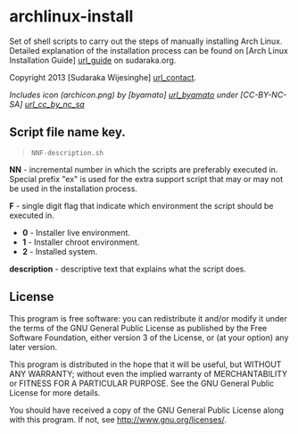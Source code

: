 archlinux-install
=================

Set of shell scripts to carry out the steps of manually installing Arch Linux.
Detailed explanation of the installation process can be found on [Arch Linux
Installation Guide] [url_guide] on sudaraka.org.

Copyright 2013 [Sudaraka Wijesinghe] [url_contact].

_Includes icon (archicon.png) by [byamato] [url_byamato] under
[CC-BY-NC-SA] [url_cc_by_nc_sa]_


Script file name key.
---------------------

> `NNF-description.sh`

**NN** - incremental number in which the scripts are preferably executed in.
Special prefix "ex" is used for the extra support script that may or may not be
used in the installation process.

**F** - single digit flag that indicate which environment the script should be
executed in.

* **0** - Installer live environment.
* **1** - Installer chroot environment.
* **2** - Installed system.

**description** - descriptive text that explains what the script does.


License
-------

This program is free software: you can redistribute it and/or modify
it under the terms of the GNU General Public License as published by
the Free Software Foundation, either version 3 of the License, or
(at your option) any later version.

This program is distributed in the hope that it will be useful,
but WITHOUT ANY WARRANTY; without even the implied warranty of
MERCHANTABILITY or FITNESS FOR A PARTICULAR PURPOSE.  See the
GNU General Public License for more details.

You should have received a copy of the GNU General Public License
along with this program.  If not, see <http://www.gnu.org/licenses/>.

  [url_contact]: http://sudaraka.org/contact/
  [url_guide]: http://sudaraka.org/note-to-self/archlinux-installation-guide
  [url_byamato]: http://byamato.deviantart.com/
  [url_cc_by_nc_sa]: https://creativecommons.org/licenses/by-nc-sa/3.0/
